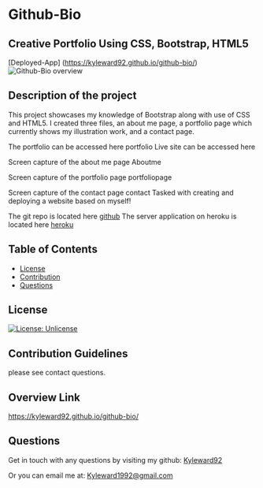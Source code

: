 # Github-Bio
## Creative Portfolio Using CSS, Bootstrap, HTML5
[Deployed-App] (https://kyleward92.github.io/github-bio/)
![Github-Bio overview](https://user-images.githubusercontent.com/70237338/105764656-3c001880-5f25-11eb-9090-50a11e62a271.PNG)

## Description of the project
This project showcases my knowledge of Bootstrap along with use of CSS and HTML5. I created three files, an about me page, a portfolio page which currently shows my illustration work, and a contact page. 

The portfolio can be accessed here portfolio Live site can be accessed here 

Screen capture of the about me page Aboutme

Screen capture of the portfolio page portfoliopage

Screen capture of the contact page contact
Tasked with creating and deploying a website based on myself!




The git repo is located here [github](https://github.com/kyleward92/Eat-Da-Burger.git)
The server application on heroku is located here  [heroku](https://eat-da-burger2021.herokuapp.com/)




    
## Table of Contents
<!-- - [instructions](#-Installation-Instructions)
- [How it is used](#-How-the-Project-Should-Be-Used) -->
- [License](#-License)
- [Contribution](#-Contribution-Guidelines)
- [Questions](#-Questions)
    
<!-- ## Installation Instructions
Copy files from github and run npm install to get the proper modules.
Run the server.js file from terminal to run the code.
Or simply go to my link below to fill your belly
     -->
<!-- ## How the Project Should Be Used
Keep track of the many employees, roles, departments, and salary -->

    
## License 
[![License: Unlicense](https://img.shields.io/badge/license-Unlicense-blue.svg)](http://unlicense.org/)
    
## Contribution Guidelines
please see contact questions.

## Overview Link
https://kyleward92.github.io/github-bio/
    
<!-- ## Test Instructions
Download and run node index.js -->
    
## Questions
Get in touch with any questions by visiting my github:
[Kyleward92](https://github.com/Kyleward92/) 
  
Or you can email me at:
[Kyleward1992@gmail.com](mailto:Kyleward1992@gmail.com)